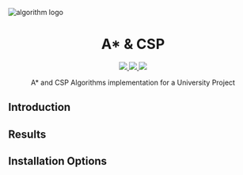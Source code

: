 ![algorithm logo](documentation/images/banner.png)

<h1 align="center">A* & CSP</h1>

<p align="center">
  <a href="https://www.python.org/">
    <img src="https://img.shields.io/badge/python-3.9.9-orange">
  </a>
  <a href="https://github.com/VXGamez/AStar-CSP/tree/main">
    <img src="https://img.shields.io/badge/Development Stage-blue.svg">
  </a>
  <a href="https://opensource.org/licenses/BSD-3-Clause">
    <img src="https://img.shields.io/badge/Open%20Source-%E2%9D%A4-brightgreen.svg">
  </a>
</p>

<p align="center">
    A* and CSP Algorithms implementation for a University Project
</p>

**Introduction**
---


**Results**
---


**Installation Options**
---



